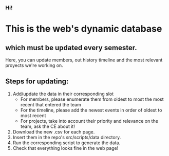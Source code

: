 ### Hi!																									
# This is the web's dynamic database																									
## which must be updated every semester.																									
Here, you can update members, out history timeline and the most relevant proyects we're working on.																									
																									
## Steps for updating:																									
1. Add/update the data in their corresponding slot
    - For members, please enumerate them from oldest to most the most recent that entered the team						
    - For the timeline, please add the newest events in order of oldest to most recent
    - For projects, take into account their priority and relevance on the team, ask the CE about it!																							
2. Download the new .csv for each page.																								
3. Insert them in the repo's src/scripts/data directory.																								
4. Run the corresponding script to generate the data.																								
5. Check that everything looks fine in the web page!																								
